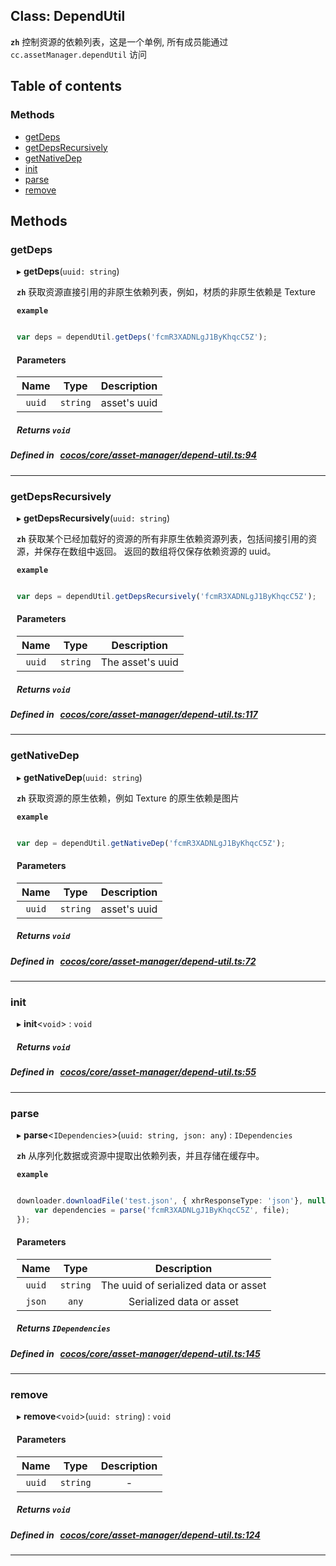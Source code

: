 
## Class: DependUtil






**`zh`** 
控制资源的依赖列表，这是一个单例, 所有成员能通过 `cc.assetManager.dependUtil` 访问




<div class="table-of-content">
<h2>Table of contents</h2>


### Methods

- [ getDeps](#getDeps)
- [ getDepsRecursively](#getDepsRecursively)
- [ getNativeDep](#getNativeDep)
- [ init](#init)
- [ parse](#parse)
- [ remove](#remove)
</div>

## Methods

### getDeps

<div style="margin-left: 10px;">

▸   **getDeps**(`uuid: string`)



**`zh`** 
获取资源直接引用的非原生依赖列表，例如，材质的非原生依赖是 Texture




**`example`**

```ts

var deps = dependUtil.getDeps('fcmR3XADNLgJ1ByKhqcC5Z');


```



#### Parameters

| Name | Type | Description |
| :------: | :------: | :------: |
| `uuid` | `string` | asset's uuid  |


##### Returns `void`
</div>

##### Defined in &nbsp;   [cocos/core/asset-manager/depend-util.ts:94](https://github.com/cocos-creator/engine/blob/c7bf6b8a9/cocos/core/asset-manager/depend-util.ts#L94)&nbsp;
___
### getDepsRecursively

<div style="margin-left: 10px;">

▸   **getDepsRecursively**(`uuid: string`)



**`zh`** 
获取某个已经加载好的资源的所有非原生依赖资源列表，包括间接引用的资源，并保存在数组中返回。
返回的数组将仅保存依赖资源的 uuid。




**`example`**

```ts

var deps = dependUtil.getDepsRecursively('fcmR3XADNLgJ1ByKhqcC5Z');


```



#### Parameters

| Name | Type | Description |
| :------: | :------: | :------: |
| `uuid` | `string` | The asset's uuid  |


##### Returns `void`
</div>

##### Defined in &nbsp;   [cocos/core/asset-manager/depend-util.ts:117](https://github.com/cocos-creator/engine/blob/c7bf6b8a9/cocos/core/asset-manager/depend-util.ts#L117)&nbsp;
___
### getNativeDep

<div style="margin-left: 10px;">

▸   **getNativeDep**(`uuid: string`)



**`zh`** 
获取资源的原生依赖，例如 Texture 的原生依赖是图片




**`example`**

```ts

var dep = dependUtil.getNativeDep('fcmR3XADNLgJ1ByKhqcC5Z');

```



#### Parameters

| Name | Type | Description |
| :------: | :------: | :------: |
| `uuid` | `string` | asset's uuid  |


##### Returns `void`
</div>

##### Defined in &nbsp;   [cocos/core/asset-manager/depend-util.ts:72](https://github.com/cocos-creator/engine/blob/c7bf6b8a9/cocos/core/asset-manager/depend-util.ts#L72)&nbsp;
___
### init

<div style="margin-left: 10px;">

▸   **init**<`void`\> : `void`




##### Returns `void`
</div>

##### Defined in &nbsp;   [cocos/core/asset-manager/depend-util.ts:55](https://github.com/cocos-creator/engine/blob/c7bf6b8a9/cocos/core/asset-manager/depend-util.ts#L55)&nbsp;
___
### parse

<div style="margin-left: 10px;">

▸   **parse**<`IDependencies`\>(`uuid: string, json: any`) : `IDependencies`



**`zh`** 
从序列化数据或资源中提取出依赖列表，并且存储在缓存中。




**`example`**

```ts

downloader.downloadFile('test.json', { xhrResponseType: 'json'}, null, (err, file) => {
    var dependencies = parse('fcmR3XADNLgJ1ByKhqcC5Z', file);
});


```



#### Parameters

| Name | Type | Description |
| :------: | :------: | :------: |
| `uuid` | `string` | The uuid of serialized data or asset  |
| `json` | `any` | Serialized data or asset  |


##### Returns `IDependencies`
</div>

##### Defined in &nbsp;   [cocos/core/asset-manager/depend-util.ts:145](https://github.com/cocos-creator/engine/blob/c7bf6b8a9/cocos/core/asset-manager/depend-util.ts#L145)&nbsp;
___
### remove

<div style="margin-left: 10px;">

▸   **remove**<`void`\>(`uuid: string`) : `void`



#### Parameters

| Name | Type | Description |
| :------: | :------: | :------: |
| `uuid` | `string` | - |


##### Returns `void`
</div>

##### Defined in &nbsp;   [cocos/core/asset-manager/depend-util.ts:124](https://github.com/cocos-creator/engine/blob/c7bf6b8a9/cocos/core/asset-manager/depend-util.ts#L124)&nbsp;
___
<!---->



